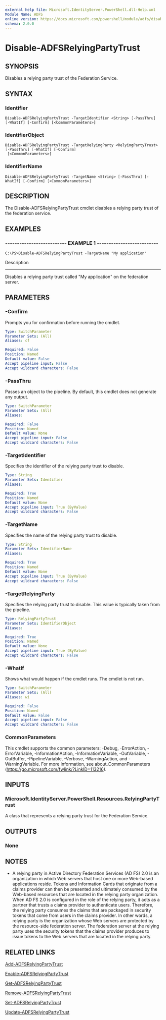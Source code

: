 ```yaml
---
external help file: Microsoft.IdentityServer.PowerShell.dll-Help.xml
Module Name: ADFS
online version: https://docs.microsoft.com/powershell/module/adfs/disable-adfsrelyingpartytrust?view=windowsserver2012-ps&wt.mc_id=ps-gethelp
schema: 2.0.0
---
```


# Disable-ADFSRelyingPartyTrust

## SYNOPSIS
Disables a relying party trust of the Federation Service.

## SYNTAX

### Identifier
```
Disable-ADFSRelyingPartyTrust -TargetIdentifier <String> [-PassThru] [-WhatIf] [-Confirm] [<CommonParameters>]
```

### IdentifierObject
```
Disable-ADFSRelyingPartyTrust -TargetRelyingParty <RelyingPartyTrust> [-PassThru] [-WhatIf] [-Confirm]
 [<CommonParameters>]
```

### IdentifierName
```
Disable-ADFSRelyingPartyTrust -TargetName <String> [-PassThru] [-WhatIf] [-Confirm] [<CommonParameters>]
```

## DESCRIPTION
The Disable-ADFSRelyingPartyTrust cmdlet disables a relying party trust of the federation service.

## EXAMPLES

### -------------------------- EXAMPLE 1 --------------------------
```
C:\PS>Disable-ADFSRelyingPartyTrust -TargetName "My application"
```

Description

-----------

Disables a relying party trust called "My application" on the federation server.

## PARAMETERS

### -Confirm
Prompts you for confirmation before running the cmdlet.

```yaml
Type: SwitchParameter
Parameter Sets: (All)
Aliases: cf

Required: False
Position: Named
Default value: False
Accept pipeline input: False
Accept wildcard characters: False
```

### -PassThru
Passes an object to the pipeline.
By default, this cmdlet does not generate any output.

```yaml
Type: SwitchParameter
Parameter Sets: (All)
Aliases: 

Required: False
Position: Named
Default value: None
Accept pipeline input: False
Accept wildcard characters: False
```

### -TargetIdentifier
Specifies the identifier of the relying party trust to disable.

```yaml
Type: String
Parameter Sets: Identifier
Aliases: 

Required: True
Position: Named
Default value: None
Accept pipeline input: True (ByValue)
Accept wildcard characters: False
```

### -TargetName
Specifies the name of the relying party trust to disable.

```yaml
Type: String
Parameter Sets: IdentifierName
Aliases: 

Required: True
Position: Named
Default value: None
Accept pipeline input: True (ByValue)
Accept wildcard characters: False
```

### -TargetRelyingParty
Specifies the relying party trust to disable.
This value is typically taken from the pipeline.

```yaml
Type: RelyingPartyTrust
Parameter Sets: IdentifierObject
Aliases: 

Required: True
Position: Named
Default value: None
Accept pipeline input: True (ByValue)
Accept wildcard characters: False
```

### -WhatIf
Shows what would happen if the cmdlet runs.
The cmdlet is not run.

```yaml
Type: SwitchParameter
Parameter Sets: (All)
Aliases: wi

Required: False
Position: Named
Default value: False
Accept pipeline input: False
Accept wildcard characters: False
```

### CommonParameters
This cmdlet supports the common parameters: -Debug, -ErrorAction, -ErrorVariable, -InformationAction, -InformationVariable, -OutVariable, -OutBuffer, -PipelineVariable, -Verbose, -WarningAction, and -WarningVariable. For more information, see about_CommonParameters (https://go.microsoft.com/fwlink/?LinkID=113216).

## INPUTS

### Microsoft.IdentityServer.PowerShell.Resources.RelyingPartyTrust
A class that represents a relying party trust for the Federation Service.

## OUTPUTS

### None

## NOTES
* A relying party in Active Directory Federation Services (AD FS) 2.0 is an organization in which Web servers that host one or more Web-based applications reside. Tokens and Information Cards that originate from a claims provider can then be presented and ultimately consumed by the Web-based resources that are located in the relying party organization. When AD FS 2.0 is configured in the role of the relying party, it acts as a partner that trusts a claims provider to authenticate users. Therefore, the relying party consumes the claims that are packaged in security tokens that come from users in the claims provider. In other words, a relying party is the organization whose Web servers are protected by the resource-side federation server. The federation server at the relying party uses the security tokens that the claims provider produces to issue tokens to the Web servers that are located in the relying party.

## RELATED LINKS

[Add-ADFSRelyingPartyTrust](./Add-ADFSRelyingPartyTrust.md)

[Enable-ADFSRelyingPartyTrust](./Enable-ADFSRelyingPartyTrust.md)

[Get-ADFSRelyingPartyTrust](./Get-ADFSRelyingPartyTrust.md)

[Remove-ADFSRelyingPartyTrust](./Remove-ADFSRelyingPartyTrust.md)

[Set-ADFSRelyingPartyTrust](./Set-ADFSRelyingPartyTrust.md)

[Update-ADFSRelyingPartyTrust](./Update-ADFSRelyingPartyTrust.md)


